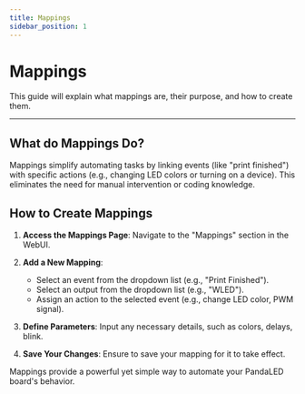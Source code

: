 ```yaml
---
title: Mappings
sidebar_position: 1
---
```


# Mappings
This guide will explain what mappings are, their purpose, and how to create them.
* * *

## What do Mappings Do?
Mappings simplify automating tasks by linking events (like "print finished") with specific actions (e.g., changing LED colors or turning on a device). This eliminates the need for manual intervention or coding knowledge.


## How to Create Mappings
1. **Access the Mappings Page**: Navigate to the "Mappings" section in the WebUI.
2. **Add a New Mapping**:
    - Select an event from the dropdown list (e.g., "Print Finished").
    - Select an output from the dropdown list (e.g., "WLED").
    - Assign an action to the selected event (e.g., change LED color, PWM signal).
    
3. **Define Parameters**: Input any necessary details, such as colors, delays, blink.
4. **Save Your Changes**: Ensure to save your mapping for it to take effect.


Mappings provide a powerful yet simple way to automate your PandaLED board's behavior. 